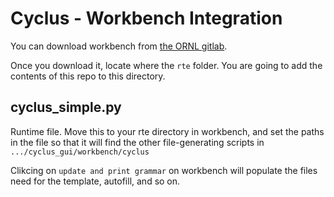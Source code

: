 # Cyclus - Workbench Integration

You can download workbench from [the ORNL gitlab](https://code.ornl.gov/neams-workbench/downloads/-/tree/master).

Once you download it, locate where the `rte` folder. You are going to add the contents of this repo to this directory. 

## cyclus_simple.py
Runtime file. Move this to your rte directory in workbench, and set the paths in the file so that it will find the other file-generating scripts in `.../cyclus_gui/workbench/cyclus`

Clikcing on `update and print grammar` on workbench will populate the files need for the template, autofill, and so on.
